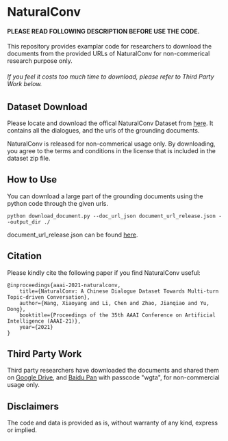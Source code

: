 
# NaturalConv

####  PLEASE READ FOLLOWING DESCRIPTION BEFORE USE THE CODE.

This repository provides examplar code for researchers to download the documents from the provided URLs of NaturalConv for non-commerical research purpose only.
###### If you feel it costs too much time to download, please refer to Third Party Work below.

## Dataset Download

Please locate and download the offical NaturalConv Dataset from [here](https://ai.tencent.com/ailab/nlp/dialogue/#datasets). It contains all the dialogues, and the urls of the grounding documents.

NaturalConv is released for non-commerical usage only. By downloading, you agree to the terms and conditions in the license that is included in the dataset zip file.

## How to Use

You can download a large part of the grounding documents using the python code through the given urls.

```
python download_document.py --doc_url_json document_url_release.json --output_dir ./
```

document_url_release.json can be found [here](https://ai.tencent.com/ailab/nlp/dialogue/#datasets).

## Citation

Please kindly cite the following paper if you find NaturalConv useful:

```
@inproceedings{aaai-2021-naturalconv,
    title={NaturalConv: A Chinese Dialogue Dataset Towards Multi-turn Topic-driven Conversation},
    author={Wang, Xiaoyang and Li, Chen and Zhao, Jianqiao and Yu, Dong},
    booktitle={Proceedings of the 35th AAAI Conference on Artificial Intelligence (AAAI-21)},
    year={2021}
}
```

## Third Party Work

Third party researchers have downloaded the documents and shared them on [Google Drive](https://drive.google.com/file/d/1uxMwiKMxgfKPuz0EnUxDHioUxeRJwPiZ), and [Baidu Pan](https://pan.baidu.com/s/1ztVj2l9yoQjXwCUmPYf2YQ) with passcode "wgta", for non-commercial usage only.

## Disclaimers

The code and data is provided as is, without warranty of any kind, express or implied.
